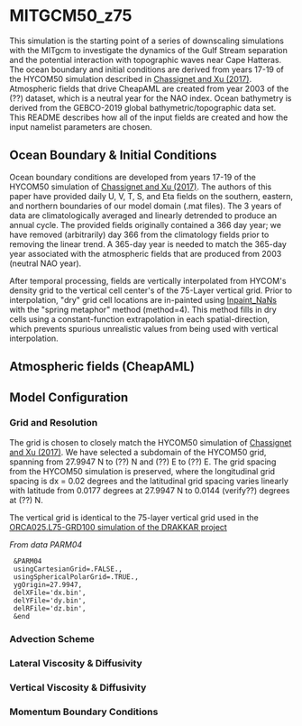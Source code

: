 # MITGCM50_z75
This simulation is the starting point of a series of downscaling simulations with the MITgcm to investigate the dynamics of the Gulf Stream separation and the potential interaction with topographic waves near Cape Hatteras. The ocean boundary and initial conditions are derived from years 17-19 of the HYCOM50 simulation described in [Chassignet and Xu (2017)](https://doi.org/10.1175/JPO-D-17-0031.1). Atmospheric fields that drive CheapAML are created from year 2003 of the (??) dataset, which is a neutral year for the NAO index. Ocean bathymetry is derived from the GEBCO-2019 global bathymetric/topographic data set. This README describes how all of the input fields are created and how the input namelist parameters are chosen.

## Ocean Boundary & Initial Conditions
Ocean boundary conditions are developed from years 17-19 of the HYCOM50 simulation of [Chassignet and Xu (2017)](https://doi.org/10.1175/JPO-D-17-0031.1). The authors of this paper have provided daily U, V, T, S, and Eta fields on the southern, eastern, and northern boundaries of our model domain (.mat files). The 3 years of data are climatologically averaged and linearly detrended to produce an annual cycle. The provided fields originally contained a 366 day year; we have removed (arbitrarily) day 366 from the climatology fields prior to removing the linear trend. A 365-day year is needed to match the 365-day year associated with the atmospheric fields that are produced from 2003 (neutral NAO year).

After temporal processing, fields are vertically interpolated from HYCOM's density grid to the vertical cell center's of the 75-Layer vertical grid. Prior to interpolation, "dry" grid cell locations are in-painted using [Inpaint_NaNs](https://www.mathworks.com/matlabcentral/fileexchange/4551-inpaint_nans) with the "spring metaphor" method (method=4). This method fills in dry cells using a constant-function extrapolation in each spatial-direction, which prevents spurious unrealistic values from being used with vertical interpolation.


## Atmospheric fields (CheapAML)


## Model Configuration

### Grid and Resolution
The grid is chosen to closely match the HYCOM50 simulation of [Chassignet and Xu (2017)](https://doi.org/10.1175/JPO-D-17-0031.1). We have selected a subdomain of the HYCOM50 grid, spanning from 27.9947 N to (??) N and (??) E to (??) E. The grid spacing from the HYCOM50 simulation is preserved, where the longitudinal grid spacing is dx = 0.02 degrees and the latitudinal grid spacing varies linearly with latitude from 0.0177 degrees at 27.9947 N to 0.0144 (verify??) degrees at (??) N.

The vertical grid is identical to the 75-layer vertical grid used in the [ORCA025.L75-GRD100 simulation of the DRAKKAR project](https://www.drakkar-ocean.eu/publications/reports/orca025-grd100-report-dussin)

*From data PARM04*
```
 &PARM04
 usingCartesianGrid=.FALSE.,
 usingSphericalPolarGrid=.TRUE.,
 ygOrigin=27.9947,
 delXFile='dx.bin',
 delYFile='dy.bin',
 delRFile='dz.bin',
 &end
```

### Advection Scheme

### Lateral Viscosity & Diffusivity

### Vertical Viscosity & Diffusivity

### Momentum Boundary Conditions

### 


